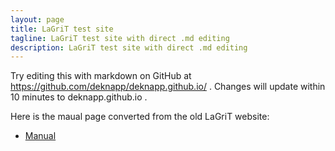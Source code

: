 ```yaml
---
layout: page
title: LaGriT test site
tagline: LaGriT test site with direct .md editing 
description: LaGriT test site with direct .md editing 
---
```


Try editing this with markdown on GitHub at https://github.com/deknapp/deknapp.github.io/ . Changes will update within 10 minutes to deknapp.github.io . 

Here is the maual page converted from the old LaGriT website: 

- [Manual](pages/manual.html)

